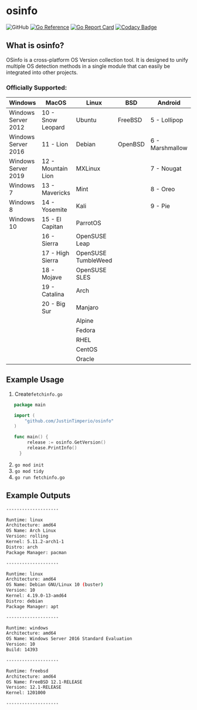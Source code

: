# osinfo

![GitHub](https://img.shields.io/github/license/JustinTimperio/osinfo)
[![Go Reference](https://pkg.go.dev/badge/github.com/JustinTimperio/osinfo.svg)](https://pkg.go.dev/github.com/JustinTimperio/osinfo)
[![Go Report Card](https://goreportcard.com/badge/github.com/JustinTimperio/osinfo)](https://goreportcard.com/report/github.com/JustinTimperio/osinfo)
[![Codacy Badge](https://app.codacy.com/project/badge/Grade/30b01ce21f514d46ab3d47b5c371fa38)](https://www.codacy.com/gh/JustinTimperio/osinfo/dashboard?utm_source=github.com&amp;utm_medium=referral&amp;utm_content=JustinTimperio/osinfo&amp;utm_campaign=Badge_Grade)

## What is osinfo?
OSinfo is a cross-platform OS Version collection tool. It is designed to unify multiple OS detection methods in a single module that can easily be integrated into other projects. 

### Officially Supported:

| Windows             | MacOS              | Linux               | BSD     | Android         | IOS    |
|---------------------|--------------------|---------------------|---------|-----------------|--------|
| Windows Server 2012 | 10 - Snow Leopard  | Ubuntu              | FreeBSD | 5 - Lollipop    | IOS 10 |
| Windows Server 2016 | 11 - Lion          | Debian              | OpenBSD | 6 - Marshmallow | IOS 11 |
| Windows Server 2019 | 12 - Mountain Lion | MXLinux             |         | 7 - Nougat      | IOS 12 |
| Windows 7           | 13 - Mavericks     | Mint                |         | 8 - Oreo        | IOS 13 |
| Windows 8           | 14 - Yosemite      | Kali                |         | 9 - Pie         | IOS 14 |
| Windows 10          | 15 - El Capitan    | ParrotOS            |         |                 |        |
|                     | 16 - Sierra        | OpenSUSE Leap       |         |                 |        |
|                     | 17 - High Sierra   | OpenSUSE TumbleWeed |         |                 |        |
|                     | 18 - Mojave        | OpenSUSE SLES       |         |                 |        |
|                     | 19 - Catalina      | Arch                |         |                 |        |
|                     | 20 - Big Sur       | Manjaro             |         |                 |        |
|                     |                    | Alpine              |         |                 |        |
|                     |                    | Fedora              |         |                 |        |
|                     |                    | RHEL                |         |                 |        |
|                     |                    | CentOS              |         |                 |        |
|                     |                    | Oracle              |         |                 |        |


## Example Usage
 1. Create`fetchinfo.go`
```go
   package main

   import (
	   "github.com/JustinTimperio/osinfo"
   )

   func main() {
		release := osinfo.GetVersion()
		release.PrintInfo()
	 }
```
 2. `go mod init`
 3. `go mod tidy`
 4. `go run fetchinfo.go`

## Example Outputs
```sh
--------------------

Runtime: linux
Architecture: amd64
OS Name: Arch Linux
Version: rolling
Kernel: 5.11.2-arch1-1
Distro: arch
Package Manager: pacman

--------------------

Runtime: linux
Architecture: amd64
OS Name: Debian GNU/Linux 10 (buster)
Version: 10
Kernel: 4.19.0-13-amd64
Distro: debian
Package Manager: apt

--------------------

Runtime: windows
Architecture: amd64
OS Name: Windows Server 2016 Standard Evaluation
Version: 10
Build: 14393

--------------------

Runtime: freebsd
Architecture: amd64
OS Name: FreeBSD 12.1-RELEASE
Version: 12.1-RELEASE
Kernel: 1201000

--------------------
```
